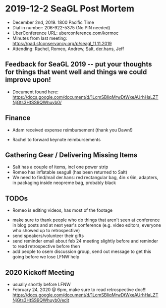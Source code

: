 # 2019-12-2 SeaGL Post Mortem

* December 2nd, 2019. 1800 Pacific Time
* Dial in number: 206-922-5375 (No PIN needed)
* UberConference URL: uberconference.com/kormoc
* Minutes from last meeting: https://pad.sfconservancy.org/p/seagl_11.11.2019
* Attending: Rachel, Romeo, Andrew, Salt, der.hans, Jeff


## Feedback for SeaGL 2019 -- put your thoughts for things that went well and things we could improve upon!

- Document found here: https://docs.google.com/document/d/1LcmSBIiqMrwDtWxeAUrhHaLZTNjGts3HtSS9QWhuyb0/

## Finance

* Adam received expense reimbursement (thank you Dawn!)
- Rachel to forward keynote reimbursements

## Gathering Gear / Delivering Missing Items
- Salt has a couple of items, incl one power strip
- Romeo has inflatable seagull (has been returned to Salt)
- We need to find/mail der.hans: red rectangular bag, 4in x 6in, adapters, in packaging inside neopreme bag, probably black


## TODOs
* Romeo is editing videos, has most of the footage
- make sure to thank people who do things that aren't seen at conference in blog posts and at next year's conference (e.g. video editors, everyone who showed up to retrospective)
- send speakers/volunteer their gifts
- send reminder email about feb 24 meeting slightly before and reminder to read retrospective before then
- add people to osem discussion group, send out message to get this going before we lose LFNW help


## 2020 Kickoff Meeting
- usually shortly before LFNW
- February 24, 2020 @ 6pm, make sure to read retrospective doc!!! https://docs.google.com/document/d/1LcmSBIiqMrwDtWxeAUrhHaLZTNjGts3HtSS9QWhuyb0/edit

